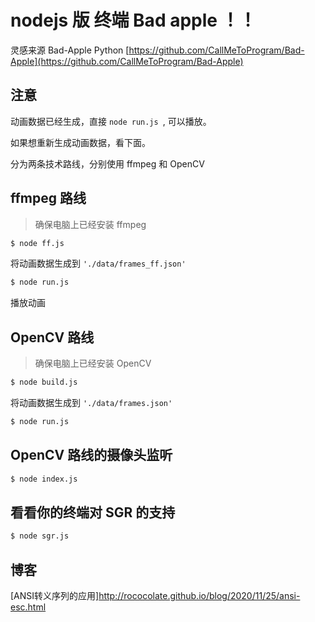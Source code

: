 # nodejs 版 终端 Bad apple ！！

灵感来源 Bad-Apple Python [https://github.com/CallMeToProgram/Bad-Apple](https://github.com/CallMeToProgram/Bad-Apple)

## 注意

动画数据已经生成，直接 `node run.js `, 可以播放。

如果想重新生成动画数据，看下面。

分为两条技术路线，分别使用 ffmpeg 和 OpenCV

## ffmpeg 路线

> 确保电脑上已经安装 ffmpeg

```bash
$ node ff.js 
```

将动画数据生成到 `'./data/frames_ff.json'`

```bash
$ node run.js 
```

播放动画

## OpenCV 路线

> 确保电脑上已经安装 OpenCV

```bash
$ node build.js 
```

将动画数据生成到 `'./data/frames.json'`

```bash
$ node run.js 
```

## OpenCV 路线的摄像头监听

```bash
$ node index.js 
```

## 看看你的终端对 SGR 的支持

```bash
$ node sgr.js
```

## 博客

[ANSI转义序列的应用]http://rococolate.github.io/blog/2020/11/25/ansi-esc.html

